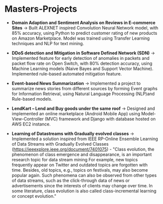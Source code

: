 # Masters-Projects

* **Domain Adaption and Sentiment Analysis on Reviews in E-commerce Sites** ->
Built ALEXNET inspired Convolution Neural Network model, with 85% accuracy, using Python to predict customer rating of new products on Amazon Marketplace. Model was trained using Transfer Learning techniques and NLP for text mining.

* **DDoS detection and Mitigation in Software Defined Network (SDN)** ->
Implemented feature for early detection of anomalies in packets and packet flow rate on Open Switch, with 80% detection accuracy, using Machine Learning models (Naive Bayes and Support Vector Machine). Implemented rule-based automated mitigation feature.

* **Event-based News Summarization** ->
Implemented a project to summarize news stories from different sources by forming Event graphs for Information Retrieval, using Natural Language Processing (NLP)and Rule-based models.

* **LendKart – Lend and Buy goods under the same roof** ->
Designed and implemented an online marketplace (Android Mobile App) using Model-View-Controller (MVC) framework and Django with database hosted on AWS EC2 instance.

* **Learning of Datastreams with Gradually evolved classes** ->
Implemented a solution inspired from IEEE RP-Online Ensemble Learning of Data Streams with Gradually Evolved Classes (https://ieeexplore.ieee.org/document/7401075) - "Class evolution, the phenomenon of class emergence and disappearance, is an important research topic for data stream mining For example, new topics frequently appear on Twitter and outdated topics are forgotten with time. Besides, old topics, e.g., topics on festivals, may also become popular again. Such phenomena can also be observed from other types of data streams, such as the click-through data of news or advertisements since the interests of clients may change over time. In some literature, class evolution is also called class-incremental learning or concept evolution."
